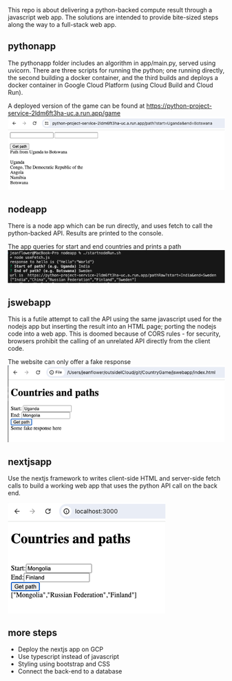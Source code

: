 This repo is about delivering a python-backed compute result through a javascript web app.  The solutions are intended to provide bite-sized steps along the way to a full-stack web app.

## pythonapp

The pythonapp folder includes an algorithm in app/main.py, served using uvicorn. There are three scripts for running the python; one running directly, the second building a docker container, and the third builds and deploys a docker container in Google Cloud Platform (using Cloud Build and Cloud Run).

A deployed version of the game can be found at https://python-project-service-2ldm6ft3ha-uc.a.run.app/game
![pythonScreenshot](pythonappScreenshot.png)

## nodeapp

There is a node app which can be run directly, and uses fetch to call the python-backed API.  Results are printed to the console.

The app queries for start and end countries and prints a path
![nodejsScreenshot](nodejsappScreenshot.png)

## jswebapp

This is a futile attempt to call the API using the same javascript used for the nodejs app but inserting the result into an HTML page; porting the nodejs code into a web app.  This is doomed because of CORS rules - for security, browsers prohibit the calling of an unrelated API directly from the client code.

The website can only offer a fake response
![jswebScreenshot](jswebScreenshot.png)

## nextjsapp

Use the nextjs framework to writes client-side HTML and server-side fetch calls to build a working web app that uses the python API call on the back end.

![nextjsScreenshot](nextjsScreenshot.png)

## more steps

 - Deploy the nextjs app on GCP
 - Use typescript instead of javascript
 - Styling using bootstrap and CSS
 - Connect the back-end to a database

